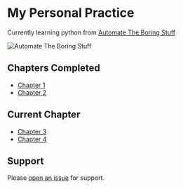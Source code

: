 # My Personal Practice

Currently learning python from [Automate The Boring Stuff](https://automatetheboringstuff.com)

![Automate The Boring Stuff](https://automatetheboringstuff.com/images/automate2_small_cover.png)


## Chapters Completed

- [Chapter 1](https://automatetheboringstuff.com/2e/chapter1/)
- [Chapter 2](https://automatetheboringstuff.com/2e/chapter2/)

## Current Chapter

- [Chapter 3](https://automatetheboringstuff.com/2e/chapter3/)
- [Chapter 4](https://automatetheboringstuff.com/2e/chapter4/)


## Support

Please [open an issue](https://github.com/fraction/readme-boilerplate/issues/new) for support.